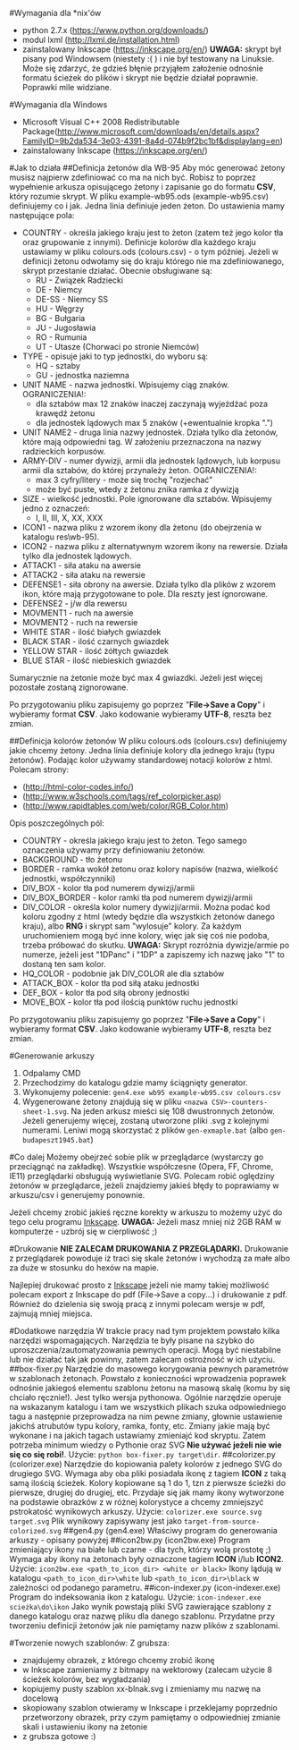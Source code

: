 #Wymagania dla *nix'ów
- python 2.7.x (https://www.python.org/downloads/)
- modul lxml  (http://lxml.de/installation.html) 
- zainstalowany Inkscape (https://inkscape.org/en/)
**UWAGA:** skrypt był pisany pod Windowsem (niestety :( ) i nie był testowany na Linuksie. Może się zdarzyć, że gdzieś błęnie przyjąłem założenie odnośnie formatu ścieżek do plików i skrypt nie będzie działał poprawnie. Poprawki mile widziane.

#Wymagania dla Windows
- Microsoft Visual C++ 2008 Redistributable Package(http://www.microsoft.com/downloads/en/details.aspx?FamilyID=9b2da534-3e03-4391-8a4d-074b9f2bc1bf&displaylang=en)
- zainstalowany Inkscape (https://inkscape.org/en/)

#Jak to działa
##Definicja żetonów dla WB-95
Aby móc generować żetony musisz najpierw zdefiniować co ma na nich być. Robisz to poprzez wypełnienie arkusza opisującego żetony i zapisanie go do formatu **CSV**, który rozumie skrypt. W pliku example-wb95.ods (example-wb95.csv) definiujemy co i jak. Jedna linia definiuje jeden żeton. 
Do ustawienia mamy następujące pola:
* COUNTRY - określa jakiego kraju jest to żeton (zatem też jego kolor tła oraz grupowanie z innymi).
	Definicje kolorów dla każdego kraju ustawiamy w pliku colours.ods (colours.csv) - o tym później. Jeżeli w definicji żetonu odwołamy się do kraju którego nie ma zdefiniowanego, skrypt przestanie działać.
	Obecnie obsługiwane są:
	- RU - Związek Radziecki
	- DE - Niemcy
	- DE-SS - Niemcy SS
	- HU - Węgrzy
	- BG - Bułgaria
	- JU - Jugosławia
	- RO - Rumunia
	- UT - Utasze (Chorwaci po stronie Niemców)
* TYPE - opisuje jaki to typ jednostki, do wyboru są:
	- HQ - sztaby
	- GU - jednostka naziemna
* UNIT NAME - nazwa jednostki. Wpisujemy ciąg znaków. 
	OGRANICZENIA!:
	- dla sztabów max 12 znaków inaczej zaczynają wyjeżdżać poza krawędź żetonu
	- dla jednostek lądowych max 5 znaków (+ewentualnie kropka ".")
* UNIT NAME2 - druga linia nazwy jednostek. Działa tylko dla żetonów, które mają odpowiedni tag. W założeniu przeznaczona na nazwy radzieckich korpusów.
* ARMY-DIV - numer dywizji, armii dla jednostek lądowych, lub korpusu armii dla sztabów, do której przynależy żeton.
	OGRANICZENIA!:
	- max 3 cyfry/litery - może się trochę "rozjechać"
	- może być puste, wtedy z żetonu znika ramka z dywizją
* SIZE - wielkość jednostki. Pole ignorowane dla sztabów. Wpisujemy jedno z oznaczeń:
	- I, II, III, X, XX, XXX
* ICON1 - nazwa pliku z wzorem ikony dla żetonu (do obejrzenia w katalogu res\wb-95).
* ICON2 - nazwa pliku z alternatywnym wzorem ikony na rewersie. Działa tylko dla jednostek lądowych.
* ATTACK1 - siła ataku na awersie
* ATTACK2 - siła ataku na rewersie
* DEFENSE1 - siła obrony na awersie. Działa tylko dla plików z wzorem ikon, które mają przygotowane to pole. Dla reszty jest ignorowane.
* DEFENSE2 - j/w dla rewersu
* MOVMENT1 - ruch na awersie
* MOVMENT2 - ruch na rewersie
* WHITE STAR - ilość białych gwiazdek
* BLACK STAR - ilość czarnych gwiazdek
* YELLOW STAR - ilość żółtych gwiazdek
* BLUE STAR - ilość niebieskich gwiazdek

Sumarycznie na żetonie może być max 4 gwiazdki. Jeżeli jest więcej pozostałe zostaną zignorowane.

Po przygotowaniu pliku zapisujemy go poprzez "**File->Save a Copy**" i wybieramy format **CSV**. Jako kodowanie wybieramy **UTF-8**, reszta bez zmian.


##Definicja kolorów żetonów
W pliku colours.ods (colours.csv) definiujemy jakie chcemy żetony. Jedna linia definiuje kolory dla jednego kraju (typu żetonów). Podając kolor używamy standardowej notacji kolorów z html. Polecam strony:
 - (http://html-color-codes.info/)
 - (http://www.w3schools.com/tags/ref_colorpicker.asp)
 - (http://www.rapidtables.com/web/color/RGB_Color.htm)
 
Opis poszczególnych pól: 
* COUNTRY - określa jakiego kraju jest to żeton. Tego samego oznaczenia używamy przy definiowaniu żetonów.
* BACKGROUND - tło żetonu
* BORDER - ramka wokół żetonu oraz kolory napisów (nazwa, wielkość jednostki, współczynniki)
* DIV_BOX - kolor tła pod numerem dywizji/armii
* DIV_BOX_BORDER - kolor ramki tła pod numerem dywizji/armii
* DIV_COLOR - określa kolor numery dywizji/armii. Można podać kod koloru zgodny z html (wtedy będzie dla wszystkich żetonów danego kraju), albo **RNG** i skrypt sam "wylosuje" kolory. Za każdym uruchomieniem mogą być inne kolory, więc jak się coś nie podoba, trzeba próbować do skutku. **UWAGA:** Skrypt rozróżnia dywizje/armie po numerze, jeżeli jest "1DPanc" i "1DP" a zapiszemy ich nazwę jako "1" to dostaną ten sam kolor.
* HQ_COLOR - podobnie jak DIV_COLOR ale dla sztabów
* ATTACK_BOX - kolor tła pod siłą ataku jednostki
* DEF_BOX - kolor tła pod siłą obrony jednostki
* MOVE_BOX - kolor tła pod ilością punktów ruchu jednostki

Po przygotowaniu pliku zapisujemy go poprzez "**File->Save a Copy**" i wybieramy format **CSV**. Jako kodowanie wybieramy **UTF-8**, reszta bez zmian.

#Generowanie arkuszy
1. Odpalamy CMD
2. Przechodzimy do katalogu gdzie mamy ściągnięty generator.
3. Wykonujemy polecenie:
	`gen4.exe wb95 example-wb95.csv colours.csv`
4. Wygenerowane żetony znajdują się w pliku `<nazwa CSV>-counters-sheet-1.svg`. Na jeden arkusz mieści się 108 dwustronnych żetonów. Jeżeli generujemy więcej, zostaną utworzone pliki .svg z kolejnymi numerami.
Leniwi mogą skorzystać z plików  `gen-exmaple.bat` (albo  `gen-budapeszt1945.bat`)

#Co dalej
Możemy obejrzeć sobie plik w przeglądarce (wystarczy go przeciągnąć na zakładkę). Wszystkie współczesne (Opera, FF, Chrome, IE11) przeglądarki obsługują wyświetlanie SVG. Polecam robić oględziny żetonów w przeglądarce, jeżeli znajdziemy jakieś błędy to poprawiamy w arkuszu/csv i generujemy ponownie.

Jeżeli chcemy zrobić jakieś ręczne korekty w arkuszu to możemy użyć do tego celu programu [Inkscape](https://inkscape.org/en/). 
**UWAGA:** Jeżeli masz mniej niż 2GB RAM w komputerze - uzbrój się w cierpliwość ;)

#Drukowanie
**NIE ZALECAM DRUKOWANIA Z PRZEGLĄDARKI.** Drukowanie z przeglądarek powoduje iż traci się skale żetonów i wychodzą za małe albo za duże w stosunku do hexów na mapie. 

Najlepiej drukować prosto z [Inkscape](https://inkscape.org/en/) jeżeli nie mamy takiej możliwość polecam export z Inkscape do pdf (File->Save a copy...) i drukowanie z pdf. Również do dzielenia się swoją pracą z innymi polecam wersje w pdf, zajmują mniej miejsca.

#Dodatkowe narzędzia
W trakcie pracy nad tym projektem powstało kilka narzędzi wspomagających. Narzędzia te były pisane na szybko do uproszczenia/zautomatyzowania pewnych operacji. Mogą być niestabilne lub nie działać tak jak powinny, zatem zalecam ostrożność w ich użyciu.
##box-fixer.py
Narzędzie do masowego korygowania pewnych parametrów w szablonach żetonach. Powstało z konieczności wprowadzenia poprawek odnośnie jakiegoś elementu szablonu żetonu na masową skalę (komu by się chciało ręcznie!). Jest tylko wersja pythonowa. Ogólnie narzędzie operuje na wskazanym katalogu i tam we wszystkich plikach szuka odpowiedniego tagu a następnie przeprowadza na nim pewne zmiany, głownie ustawienie jakichś atrubutów typu kolory, ramka, fonty, etc. Zmiany jakie mają być wykonane i na jakich tagach ustawiamy zmieniajć kod skryptu. Zatem potrzeba minimum wiedzy o Pythonie oraz SVG **Nie używać jeżeli nie wie się co się robi!**. Użycie:
`python box-fixer.py target\dir`.
##colorizer.py (colorizer.exe)
Narzędzie do kopiowania palety kolorów z jednego SVG do drugiego SVG. Wymaga aby oba pliki posiadała ikonę z tagiem **ICON** z taką samą ilością ścieżek. Kolory kopiowane są 1 do 1, tzn z pierwsze ścieżki do pierwsze, drugiej do drugiej, etc. Przydaje się jak mamy ikony wytworzone na podstawie obrazków z w różnej kolorystyce a chcemy zmniejszyć pstrokatość wynikowych arkuszy. 
Użycie:  `colorizer.exe source.svg target.svg`
Plik wynikowy zapisywany jest jako `target-from-source-colorized.svg`
##gen4.py (gen4.exe)
Właściwy program do generowania arkuszy - opisany powyżej
##icon2bw.py (icon2bw.exe)
Program zmieniający ikony na białe lub czarne - dla tych, którzy wolą prostotę ;) Wymaga aby ikony na żetonach były oznaczone tagiem **ICON** i/lub **ICON2**.
Użycie: `icon2bw.exe <path_to_icon_dir> <white or black>`
Ikony lądują w katalogu `<path_to_icon_dir>\white` lub `<path_to_icon_dir>\black` w zależności od podanego parametru.
##icon-indexer.py (icon-indexer.exe)
Program do indeksowania ikon z katalogu. 
Użycie: `icon-indexer.exe scieżka\do\ikon`
Jako wynik powstają pliki SVG zawierające szablony z danego katalogu oraz nazwę pliku dla danego szablonu. Przydatne przy tworzeniu definicji żetonów jak nie pamiętamy nazw plików z szablonami.

#Tworzenie nowych szablonów:
Z grubsza:
- znajdujemy obrazek, z którego chcemy zrobić ikonę
- w Inkscape zamieniamy z bitmapy na wektorowy (zalecam użycie 8 ścieżek kolorów, bez wygładzania)
- kopiujemy pusty szablon xx-blnak.svg i zmieniamy mu nazwę na docelową
- skopiowany szablon otwieramy w Inkscape i przeklejamy poprzednio przetworzony obrazek, przy czym pamiętamy o odpowiedniej zmianie skali i ustawieniu ikony na żetonie
- z grubsza gotowe :)
